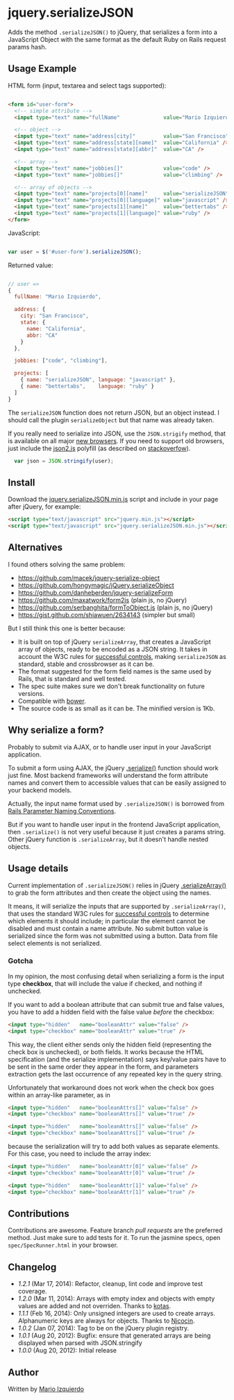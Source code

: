 jquery.serializeJSON
====================

Adds the method `.serializeJSON()` to jQuery, that serializes a form into a JavaScript Object with the same format as the default Ruby on Rails request params hash.


Usage Example
-------------

HTML form (input, textarea and select tags supported):

```html

<form id="user-form">
  <!-- simple attribute -->
  <input type="text" name="fullName"              value="Mario Izquierdo" />

  <!-- object -->
  <input type="text" name="address[city]"         value="San Francisco" />
  <input type="text" name="address[state][name]"  value="California" />
  <input type="text" name="address[state][abbr]"  value="CA" />

  <!-- array -->
  <input type="text" name="jobbies[]"             value="code" />
  <input type="text" name="jobbies[]"             value="climbing" />

  <!-- array of objects -->
  <input type="text" name="projects[0][name]"     value="serializeJSON" />
  <input type="text" name="projects[0][language]" value="javascript" />
  <input type="text" name="projects[1][name]"     value="bettertabs" />
  <input type="text" name="projects[1][language]" value="ruby" />
</form>

```

JavaScript:

```javascript

var user = $('#user-form').serializeJSON();

```

Returned value:

```javascript

// user =>
{
  fullName: "Mario Izquierdo",

  address: {
    city: "San Francisco",
    state: {
      name: "California",
      abbr: "CA"
    }
  },

  jobbies: ["code", "climbing"],

  projects: [
    { name: "serializeJSON", language: "javascript" },
    { name: "bettertabs",    language: "ruby" }
  ]
}

```

The `serializeJSON` function does not return JSON, but an object instead. I should call the plugin `serializeObject` but that name was already taken.


If you really need to serialize into JSON, use the `JSON.strigify` method, that is available on all major [new browsers](http://caniuse.com/json).
If you need to support old browsers, just include the [json2.js](https://github.com/douglascrockford/JSON-js) polyfill (as described on [stackoverfow](http://stackoverflow.com/questions/191881/serializing-to-json-in-jquery)).

```javascript
  var json = JSON.stringify(user);
```

Install
-------

Download the [jquery.serializeJSON.min.js](https://raw.github.com/marioizquierdo/jquery.serializeJSON/master/jquery.serializeJSON.min.js) script and include in your page after jQuery, for example:

```html
<script type="text/javascript" src="jquery.min.js"></script>
<script type="text/javascript" src="jquery.serializeJSON.min.js"></script>
```

Alternatives
------------

I found others solving the same problem:

 * https://github.com/macek/jquery-serialize-object
 * https://github.com/hongymagic/jQuery.serializeObject
 * https://github.com/danheberden/jquery-serializeForm
 * https://github.com/maxatwork/form2js (plain js, no jQuery)
 * https://github.com/serbanghita/formToObject.js (plain js, no jQuery)
 * https://gist.github.com/shiawuen/2634143 (simpler but small)

But I still think this one is better because:

 * It is built on top of jQuery `serializeArray`, that creates a JavaScript array of objects, ready to be encoded as a JSON string. It takes in account the W3C rules for [successful controls](http://www.w3.org/TR/html401/interact/forms.html#h-17.13.2), making `serializeJSON` as standard, stable and crossbrowser as it can be.
 * The format suggested for the form field names is the same used by Rails, that is standard and well tested.
 * The spec suite makes sure we don't break functionality on future versions.
 * Compatible with [bower](https://github.com/bower/bower).
 * The source code is as small as it can be. The minified version is 1Kb.

Why serialize a form?
---------------------

Probably to submit via AJAX, or to handle user input in your JavaScript application.

To submit a form using AJAX, the jQuery [.serialize()](https://api.jquery.com/serialize/) function should work just fine. Most backend frameworks will understand the form attribute names and convert them to accessible values that can be easily assigned to your backend models.

Actually, the input name format used by `.serializeJSON()` is borrowed from [Rails Parameter Naming Conventions](http://guides.rubyonrails.org/form_helpers.html#understanding-parameter-naming-conventions).

But if you want to handle user input in the frontend JavaScript application, then `.serialize()` is not very useful because it just creates a params string. Other jQuery function is `.serializeArray`, but it doesn't handle nested objects.


Usage details
-------------

Current implementation of `.serializeJSON()` relies in jQuery [.serializeArray()](https://api.jquery.com/serializeArray/) to grab the form attributes and then create the object using the names.

It means, it will serialize the inputs that are supported by `.serializeArray()`, that uses the standard W3C rules for [successful controls](http://www.w3.org/TR/html401/interact/forms.html#h-17.13.2) to determine which elements it should include; in particular the element cannot be disabled and must contain a name attribute. No submit button value is serialized since the form was not submitted using a button. Data from file select elements is not serialized.


### Gotcha ###

In my opinion, the most confusing detail when serializing a form is the input type **checkbox**, that will include the value if checked, and nothing if unchecked.

If you want to add a boolean attribute that can submit true and false values, you have to add a hidden field with the false value *before* the checkbox:

```html
<input type="hidden"   name="booleanAttr" value="false" />
<input type="checkbox" name="booleanAttr" value="true" />
```

This way, the client either sends only the hidden field (representing the check box is unchecked), or both fields. It works because the HTML specification (and the serialize implementation) says key/value pairs have to be sent in the same order they appear in the form, and parameters extraction gets the last occurrence of any repeated key in the query string.

Unfortunately that workaround does not work when the check box goes within an array-like parameter, as in

```html
<input type="hidden"   name="booleanAttrs[]" value="false" />
<input type="checkbox" name="booleanAttrs[]" value="true" />

<input type="hidden"   name="booleanAttrs[]" value="false" />
<input type="checkbox" name="booleanAttrs[]" value="true" />
```

because the serialization will try to add both values as separate elements. For this case, you need to include the array index:

```html
<input type="hidden"   name="booleanAttr[0]" value="false" />
<input type="checkbox" name="booleanAttr[0]" value="true" />

<input type="hidden"   name="booleanAttr[1]" value="false" />
<input type="checkbox" name="booleanAttr[1]" value="true" />
```

Contributions
-------------

Contributions are awesome. Feature branch *pull requests* are the preferred method. Just make sure to add tests for it. To run the jasmine specs, open `spec/SpecRunner.html` in your browser.

Changelog
---------

 * *1.2.1* (Mar 17, 2014): Refactor, cleanup, lint code and improve test coverage.
 * *1.2.0* (Mar 11, 2014): Arrays with empty index and objects with empty values are added and not overriden. Thanks to [kotas](https://github.com/kotas).
 * *1.1.1* (Feb 16, 2014): Only unsigned integers are used to create arrays. Alphanumeric keys are always for objects. Thanks to [Nicocin](https://github.com/Nicocin).
 * *1.0.2* (Jan 07, 2014): Tag to be on the jQuery plugin registry.
 * *1.0.1* (Aug 20, 2012): Bugfix: ensure that generated arrays are being displayed when parsed with JSON.stringify
 * *1.0.0* (Aug 20, 2012): Initial release

Author
-------

Written by [Mario Izquierdo](https://github.com/marioizquierdo)
